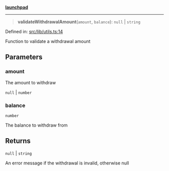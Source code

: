 [**launchpad**](index.md)

***

> **validateWithdrawalAmount**(`amount`, `balance`): `null` \| `string`

Defined in: [src/lib/utils.ts:14](https://github.com/victorbratov/launchpad/blob/d1815ef1a573b42ac1f231f3f3d6617bddce6dbe/src/lib/utils.ts#L14)

Function to validate a withdrawal amount

## Parameters

### amount

The amount to withdraw

`null` | `number`

### balance

`number`

The balance to withdraw from

## Returns

`null` \| `string`

An error message if the withdrawal is invalid, otherwise null
